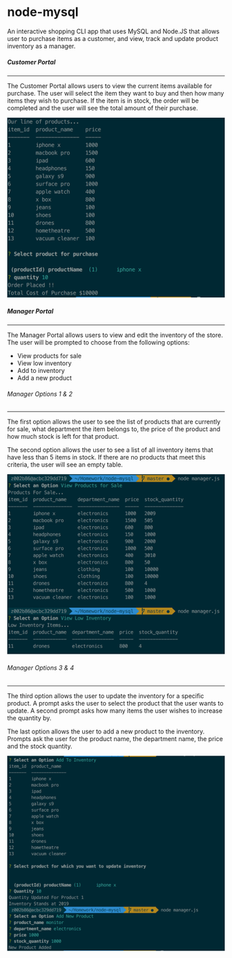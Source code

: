 # node-mysql

An interactive shopping CLI app that uses MySQL and Node.JS that allows user to purchase items as a customer, and view, track and update product inventory as a manager.


##### Customer Portal
***

The Customer Portal allows users to view the current items available for purchase.  The user will select the item they want to buy and then how many items they wish to purchase.  If the item is in stock, the order will be completed and the user will see the total amount of their purchase.

![Customer Portal](images/customer-view.png)


##### Manager Portal
***

The Manager Portal allows users to view and edit the inventory of the store.  The user will be prompted to choose from the following options:
* View products for sale
* View low inventory
* Add to inventory
* Add a new product

###### Manager Options 1 & 2
***

The first option allows the user to see the list of products that are currently for sale, what department the item belongs to, the price of the product and how much stock is left for that product.

The second option allows the user to see a list of all inventory items that have less than 5 items in stock.  If there are no products that meet this criteria, the user will see an empty table.

![Manager Portal - Options 1 & 2](images/manager-view1.png)


###### Manager Options 3 & 4
***

The third option allows the user to update the inventory for a specific product.  A prompt asks the user to select the product that the user wants to update.  A second prompt asks how many items the user wishes to increase the quantity by.

The last option allows the user to add a new product to the inventory.  Prompts ask the user for the product name, the department name, the price and the stock quantity.

![Manager Portal - Options 3 & 4](images/manager-view2.png)

